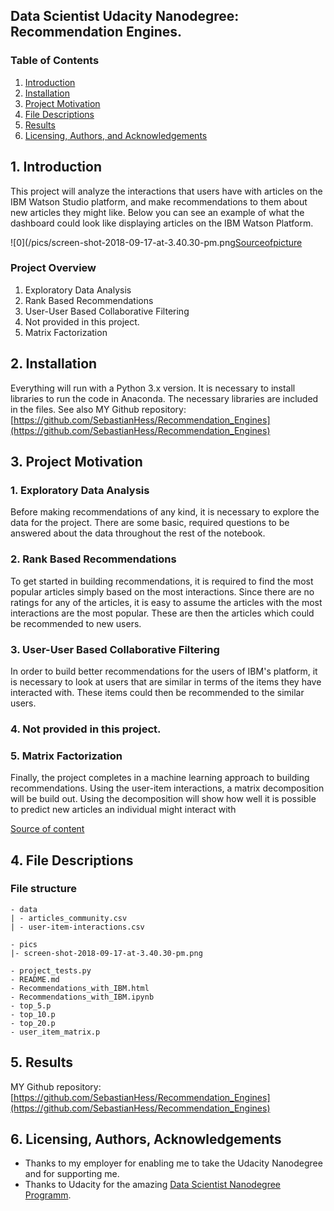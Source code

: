 ## Data Scientist Udacity Nanodegree: Recommendation Engines.

### Table of Contents

1. [Introduction](#introduction)
2. [Installation](#installation)
3. [Project Motivation](#motivation)
4. [File Descriptions](#files)
5. [Results](#results)
6. [Licensing, Authors, and Acknowledgements](#licensing)


## 1. Introduction <a name="introduction"></a>

This project will analyze the interactions that users have with articles on the IBM Watson Studio platform, and make recommendations to them about new articles they might like. Below you can see an example of what the dashboard could look like displaying articles on the IBM Watson Platform.

![0](/pics/screen-shot-2018-09-17-at-3.40.30-pm.png[Sourceofpicture](https://learn.udacity.com/nanodegrees/nd025/parts/cd0019/lessons/ls11961/concepts/36397974-66bf-4662-b49a-935745c0fe87 "Source of picture")

### Project Overview

1. Exploratory Data Analysis
2. Rank Based Recommendations
3. User-User Based Collaborative Filtering
4. Not provided in this project.
5. Matrix Factorization


## 2. Installation <a name="installation"></a>

Everything will run with a Python 3.x version.
It is necessary to install libraries to run the code in Anaconda. The necessary libraries are included in the files. See also MY Github repository: [https://github.com/SebastianHess/Recommendation_Engines](https://github.com/SebastianHess/Recommendation_Engines)


## 3. Project Motivation<a name="motivation"></a>

### 1. Exploratory Data Analysis

Before making recommendations of any kind, it is necessary to explore the data for the project. There are some basic, required questions to be answered about the data throughout the rest of the notebook. 

### 2. Rank Based Recommendations

To get started in building recommendations, it is required to find the most popular articles simply based on the most interactions. Since there are no ratings for any of the articles, it is easy to assume the articles with the most interactions are the most popular. These are then the articles which could be recommended to new users.

### 3. User-User Based Collaborative Filtering

In order to build better recommendations for the users of IBM's platform, it is necessary to look at users that are similar in terms of the items they have interacted with. These items could then be recommended to the similar users.

### 4. Not provided in this project.

### 5. Matrix Factorization

Finally, the project completes in a machine learning approach to building recommendations. Using the user-item interactions, a matrix decomposition will be build out. Using the decomposition will show how well it is possible to predict new articles an individual might interact with 

[Source of content](https://learn.udacity.com/nanodegrees/nd025/parts/cd0019/lessons/ls11961/concepts/36397974-66bf-4662-b49a-935745c0fe87 "Source of content")


## 4. File Descriptions <a name="files"></a>

### File structure
```
- data
| - articles_community.csv
| - user-item-interactions.csv

- pics
|- screen-shot-2018-09-17-at-3.40.30-pm.png

- project_tests.py
- README.md
- Recommendations_with_IBM.html
- Recommendations_with_IBM.ipynb
- top_5.p
- top_10.p
- top_20.p
- user_item_matrix.p
```

## 5. Results<a name="results"></a>

MY Github repository: [https://github.com/SebastianHess/Recommendation_Engines](https://github.com/SebastianHess/Recommendation_Engines)



## 6. Licensing, Authors, Acknowledgements<a name="licensing"></a>

* Thanks to my employer for enabling me to take the Udacity Nanodegree and for supporting me.
* Thanks to Udacity for the amazing [Data Scientist Nanodegree Programm](https://www.udacity.com/course/data-scientist-nanodegree--nd025).